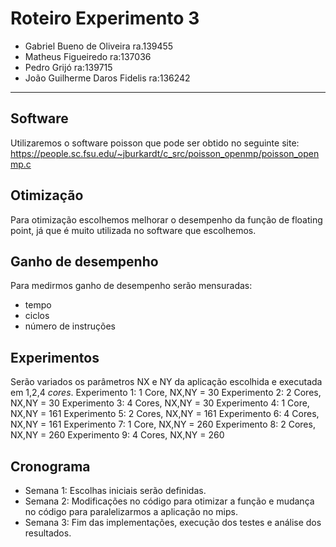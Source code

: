 # Roteiro Experimento 3
* Gabriel Bueno de Oliveira       ra.139455 
* Matheus Figueiredo              ra:137036
* Pedro Grijó                     ra:139715
* João Guilherme Daros Fidelis    ra:136242 

------------------------
## Software
Utilizaremos o software poisson que pode ser obtido no seguinte site:
https://people.sc.fsu.edu/~jburkardt/c_src/poisson_openmp/poisson_openmp.c

## Otimização
Para otimização escolhemos melhorar o desempenho da função de floating point, já que é muito utilizada no software que escolhemos.

## Ganho de desempenho
Para medirmos ganho de desempenho serão mensuradas:
- tempo
- ciclos
- número de instruções

## Experimentos
Serão variados os parâmetros NX e NY da aplicação escolhida e executada em 1,2,4 *cores*.
Experimento 1: 1 Core, NX,NY = 30
Experimento 2: 2 Cores, NX,NY = 30
Experimento 3: 4 Cores, NX,NY = 30
Experimento 4: 1 Core, NX,NY = 161
Experimento 5: 2 Cores, NX,NY = 161
Experimento 6: 4 Cores, NX,NY = 161
Experimento 7: 1 Core, NX,NY = 260
Experimento 8: 2 Cores, NX,NY = 260
Experimento 9: 4 Cores, NX,NY = 260

## Cronograma
- Semana 1: Escolhas iniciais serão definidas.
- Semana 2: Modificações no código para otimizar a função e mudança no código para paralelizarmos a aplicação no mips.
- Semana 3: Fim das implementações, execução dos testes e análise dos resultados.
